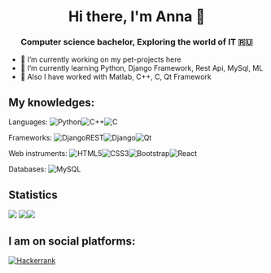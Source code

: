 <h1 align="center">Hi there, I'm Anna 👋</a> 
<h3 align="center">Computer science bachelor, Exploring the world of IT 🇷🇺</h3>

- 🔭 I’m currently working on my pet-projects here
- 🌱 I’m currently learning Python, Django Framework, Rest Api, MySql, ML
- 🌱 Also I have worked with Matlab, C++, C, Qt Framework

## My knowledges:
Languages: ![Python](https://img.shields.io/badge/python-3670A0?style=for-the-badge&logo=python&logoColor=ffdd54)![C++](https://img.shields.io/badge/c++-%2300599C.svg?style=for-the-badge&logo=c%2B%2B&logoColor=white)![C](https://img.shields.io/badge/c-%2300599C.svg?style=for-the-badge&logo=c&logoColor=white)

Frameworks: ![DjangoREST](https://img.shields.io/badge/DJANGO-REST-ff1709?style=for-the-badge&logo=django&logoColor=white&color=ff1709&labelColor=gray)![Django](https://img.shields.io/badge/django-%23092E20.svg?style=for-the-badge&logo=django&logoColor=white)![Qt](https://img.shields.io/badge/Qt-%23217346.svg?style=for-the-badge&logo=Qt&logoColor=white)

Web instruments: ![HTML5](https://img.shields.io/badge/html5-%23E34F26.svg?style=for-the-badge&logo=html5&logoColor=white)![CSS3](https://img.shields.io/badge/css3-%231572B6.svg?style=for-the-badge&logo=css3&logoColor=white)![Bootstrap](https://img.shields.io/badge/bootstrap-%238511FA.svg?style=for-the-badge&logo=bootstrap&logoColor=white)![React](https://img.shields.io/badge/react-%2320232a.svg?style=for-the-badge&logo=react&logoColor=%2361DAFB)

Databases: ![MySQL](https://img.shields.io/badge/mysql-4479A1.svg?style=for-the-badge&logo=mysql&logoColor=white)

## Statistics

![](http://github-profile-summary-cards.vercel.app/api/cards/profile-details?username=anngoroshi&theme=aura_dark)
![](http://github-profile-summary-cards.vercel.app/api/cards/repos-per-language?username=anngoroshi&theme=aura_dark)![](http://github-profile-summary-cards.vercel.app/api/cards/stats?username=anngoroshi&theme=aura_dark)


## I am on social platforms:
[![Hackerrank](https://img.shields.io/badge/-Hackerrank-2EC866?style=for-the-badge&logo=HackerRank&logoColor=white)](https://www.hackerrank.com/profile/anngoroshi)
